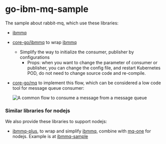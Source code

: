 # go-ibm-mq-sample

The sample about rabbit-mq, which use these libraries:
- [ibmmq](github.com/ibm-messaging/mq-golang/v5/ibmmq)
- [core-go/ibmmq](https://github.com/core-go/ibmmq) to wrap [ibmmq](github.com/ibm-messaging/mq-golang/v5/ibmmq)
    - Simplify the way to initialize the consumer, publisher by configurations
        - Props: when you want to change the parameter of consumer or publisher, you can change the config file, and restart Kubernetes POD, do not need to change source code and re-compile.
- [core-go/mq](https://github.com/core-go/mq) to implement this flow, which can be considered a low code tool for message queue consumer:

  ![A common flow to consume a message from a message queue](https://cdn-images-1.medium.com/max/800/1*Y4QUN6QnfmJgaKigcNHbQA.png)

### Similar libraries for nodejs
We also provide these libraries to support nodejs:
- [ibmmq-plus](https://www.npmjs.com/package/ibmmq-plus), to wrap and simplify [ibmmq](https://www.npmjs.com/package/ibmmq), combine with [mq-one](https://www.npmjs.com/package/mq-one) for nodejs. Example is at [ibmmq-sample](https://github.com/typescript-tutorial/ibmmq-sample)
